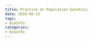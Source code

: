 ```yaml
---
title: Practice on Population Genetics 
date: 2018-08-13 
tags:
- bioinfo
categories:
- bioinfo
---
```

